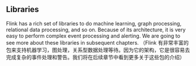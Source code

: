 Libraries
---
Flink has a rich set of libraries to do machine learning, graph processing, relational data processing, and so on. Because of its architecture, it is very easy to perform complex event processing and alerting. We are going to see more about these libraries in subsequent chapters.
（Flink 有非常丰富的包来支持机器学习，图处理，关系型数据处理等待。因为它的架构，它是很容易去完成复杂的事件处理和警告。我们将在后续章节中看到更多关于这些包的介绍）

